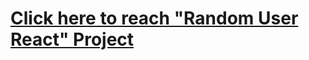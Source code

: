 # [Click here to reach "Random User React" Project](https://random-user-react-hfd52lvez-musatirgithub.vercel.app/)
